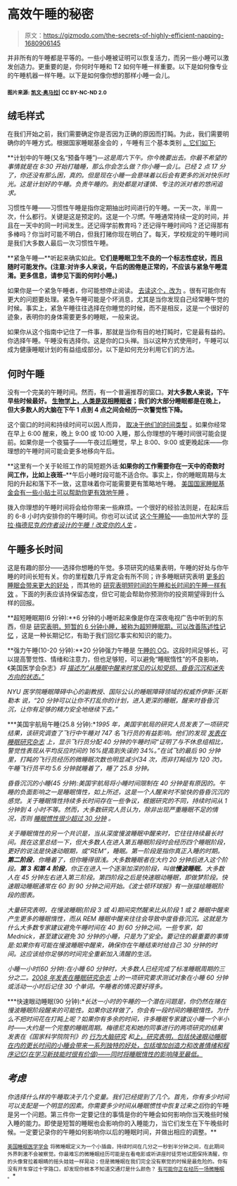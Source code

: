 # 高效午睡的秘密

> 原文：<https://gizmodo.com/the-secrets-of-highly-efficient-napping-1680906145>

并非所有的午睡都是平等的。一些小睡被证明可以恢复活力，而另一些小睡可以激发创造力。更重要的是，你何时午睡和 T2 如何午睡一样重要。以下是如何像专业的午睡机器一样午睡。以下是如何像你想的那样小睡一会儿。



#### <small>图片来源:</small> [<small>凯文·奥马拉</small>](https://flic.kr/p/647QjQ)<small>| CC BY-NC-ND 2.0</small>

## 绒毛样式

在我们开始之前，我们需要确定你是否因为正确的原因而打盹。为此，我们需要明确你的午睡方式。根据国家睡眠基金会的 ，午睡有三个基本类别 [。它们如下:](http://sleepfoundation.org/sleep-topics/napping)

**计划中的午睡(又名“预备午睡”)—**这是周六下午。你今晚要出去。你最不希望的事情就是在 8:30 开始打瞌睡，那么你会怎么做？你小睡一会儿。已经 2 点 17 分了，你还没有那么困，真的。但是现在小睡一会意味着以后会有更多的派对快乐时光。这是计划好的午睡。负责午睡的*。到处都是对谨慎、专注的派对者的悠闲追求。*

习惯性午睡——习惯性午睡是指你定期抽出时间进行的午睡。一天一次，半周一次，什么都行。关键是这是预定的。这是一个*习惯*。午睡通常持续一定的时间，并且在一天中的同一时间发生。还记得学前教育吗？还记得午睡时间吗？还记得那有多棒吗？你当时可能不明白，但我打赌你现在明白了。每天，学校规定的午睡时间是我们大多数人最后一次习惯性午睡。

**紧急午睡—**听起来确实如此。**它们是睡眠卫生不良的一个标志性症状，而且随时可能发作。(注意:对许多人来说，午后的困倦是正常的，不应该与紧急午睡混淆。更多信息，请参见下面的何时小睡。)**

如果你是一个紧急午睡者，你可能想停止阅读。 [去读这个，改为](https://gizmodo.com/this-is-why-you-arent-sleeping-right-990453669) 。很有可能你有更大的问题要处理。紧急午睡可能是个坏消息，尤其是当你发现自己经常睡午觉的时候。事实上，紧急午睡往往选择在你睡觉的时候，而不是相反，这是一个很好的迹象，表明你的身体需要更多的睡眠，一般来说。

如果你从这个指南中记住了一件事，那就是当你有目的地打盹时，它是最有益的。你选择午睡。午睡没有选择你。这是你的口头禅。当以这种方式使用时，午睡可以成为健康睡眠计划的有益组成部分。以下是如何充分利用它们的方法。

## **何时午睡**

没有一个完美的午睡时间。然而，有一个普遍推荐的窗口。**对大多数人来说，下午早些时候最好。 [生物学上，人类是双相睡眠者](http://onlinelibrary.wiley.com/doi/10.1111/j.1365-2869.1992.tb00019.x/abstract)；我们的大部分睡眠都是在晚上，但大多数人的大脑在下午 1 点到 4 点之间会经历一次警觉性下降。**

这个窗口的时间和持续时间可以因人而异， [取决于他们的时间类型](https://gizmodo.com/your-bodys-internal-clock-is-at-war-with-society-5910046) 。如果你经常在早上 6:00 醒来，晚上 9:00 或 10:00 入睡，那么你理想的午睡时间很可能会提前。如果你是一个夜猫子——午夜过后睡觉，早上 8:00、9:00 或更晚起床——你理想的午睡时间可能会更多地移向午后。

**这里有一个关于轮班工作的简短题外话:**如果你的工作需要你在一天中的奇数时间工作，比如上夜班**–**午后小睡时段可能不适合你。事实上，你的睡眠周期与太阳的升起和落下不一致，这意味着你可能需要更有策略地午睡。 [美国国家睡眠基金会有一些小贴士可以帮助你更有效地午睡](http://sleepfoundation.org/tips-help-shift-workers-nap-more-effectively) 。

拨入你理想的午睡时间将会给你带来一些麻烦。一个很好的经验法则是，在起床后的 6-8 小时内安排你的午睡时间。你也可以试试 [这个午睡轮](http://saramednick.com/htmls/book/napwheel.htm)——由加州大学的 [莎拉·梅德尼克](https://www.youtube.com/watch?v=MklZJprP5F0)[*的作者设计的午睡！改变你的人生*](http://www.saramednick.com/) *。*

## 午睡多长时间

这是有趣的部分——选择你想睡的午觉。多项研究的结果表明，午睡的好处与你午睡的时间长短有关。你的里程数几乎肯定会有所不同；许多睡眠研究表明 [更多的睡眠会带来更大的好处](http://www.ncbi.nlm.nih.gov/pubmed/7792499) ，而其他的 [研究表明短时间的午睡和长时间的午睡一样有效](http://www.journalsleep.org/Articles/280710.pdf) 。下面的列表应该持保留态度，但它可能会帮助你预测你的投资期望得到什么样的回报。

**超短睡眠期(6 分钟):**6 分钟的小睡听起来像是你在深夜电视广告中听到的东西，但是 [研究表明，短暂的 6 分钟小睡，被称为超短睡眠期，可以改善陈述性记忆](http://onlinelibrary.wiley.com/doi/10.1111/j.1365-2869.2008.00622.x/full) ，这是一种长期记忆，有助于我们回忆事实和知识的能力。

**强力午睡(10-20 分钟):**20 分钟强力午睡是 [午睡的 OG](https://gizmodo.com/the-science-behind-power-naps-and-why-theyre-so-damne-1401366016)。这段时间足够长，可以提高警觉性、情绪和注意力，但也足够短，可以避免“睡眠惰性”的不良影响，《美国医学会杂志》[](http://jama.jamanetwork.com/article.aspx?articleid=202171)*将 [描述为“从睡眠中醒来时常见的认知受损、昏昏沉沉和迷失方向的状态。”](http://jama.jamanetwork.com/article.aspx?articleid=202171)*

*NYU 医学院睡眠障碍中心的副教授、国际公认的睡眠障碍领域的权威乔伊斯·沃斯勒本 说，“20 分钟可以让你不打乱你的计划，进入更深的睡眠，醒来时昏昏沉沉，让你有足够的精力安全地继续下去。”*

***美国宇航局午睡(25.8 分钟):**1995 年，美国宇航局的研究人员发表了一项研究结果，该研究调查了飞行中午睡对 747 名飞行员的有益影响。他们的发现 [发表在](http://www.alertsol.com/downloads/sb_alertsol/strat_naps.pdf) [*睡眠研究杂志*](http://www.alertsol.com/downloads/sb_alertsol/strat_naps.pdf) 上，显示飞行员分配 40 分钟的午睡时间“证明了与不休息组相比，警觉性表现从平均反应时间的 16%提高到失误的 34%。”在试飞的最后 90 分钟里，打盹的飞行员经历的微睡眠次数也明显减少(34 次，而非打盹组为 120 次)。午睡飞行员平均 5.6 分钟就睡着了，睡了 25.8 分钟。*

*昏昏沉沉的小睡(45 分钟):美国宇航局将小睡时间限制在 40 分钟是有原因的。午睡的负面影响之一是睡眠惰性，如上所述，这是一个人醒来时不愉快的昏昏沉沉的感觉。关于睡眠惰性持续多长时间存在一些争议，根据研究的不同，持续时间从 1 分钟到 4 小时不等。然而，大多数研究人员认为，除非出现严重睡眠不足的情况，否则 [睡眠惯性很少超过 30 分钟](http://www.smrv-journal.com/article/S1087-0792(00)90098-4/abstract) 。*

*关于睡眠惰性的另一个共识是，当从深度慢波睡眠中醒来时，它往往持续最长时间。我在这里总结一下，但大多数人在进入第五睡眠阶段时会经历四个睡眠阶段，更好的说法是快速动眼期，或“REM”，睡眠。第一阶段是指你真正入睡的时期。**第二阶段**，你睡着了，但你睡得很浅。大多数睡眠者在大约 20 分钟后进入这个阶段。**第 3 和第 4 阶段**，你正在进入一个逐渐加深的阶段，叫做**慢波睡眠**。大多数人在 45 分钟左右进入第三阶段。第四阶段之后是快速眼动睡眠，即做梦阶段。快速眼动睡眠通常在 60 到 90 分钟之间开始。《波士顿环球报》有一张描绘睡眠阶段的图表。*

*大量研究表明，在慢波睡眠(阶段 3 或 4)期间突然醒来比从阶段 1 或 2 睡眠中醒来产生更多的睡眠惰性，而从 REM 睡眠中醒来往往会导致中度昏昏沉沉。这就是为什么大多数专家建议避免午睡时间在 40 到 60 分钟之间。一些专家，如 Mednick，甚至建议避免 30 分钟的小睡，只是为了安全。要记住的最重要的事情是:如果你有可能在慢波睡眠中醒来，确保你在午睡结束时给自己 30 分钟的时间。这应该给你足够的时间完全重新加入清醒的生活。*

*小睡一小时(60 分钟):在小睡 60 分钟时，大多数人已经完成了标准睡眠周期的三分之二。[2008 年发表在*睡眠研究杂志*](http://onlinelibrary.wiley.com/doi/10.1111/j.1365-2869.2008.00622.x/abstract) 上的一项研究要求测试对象在小睡 60 分钟或活动一小时后记住 30 个单词。午睡者的情况要好得多。*

***快速眼动睡眠(90 分钟):**长达一小时的午睡的一个潜在问题是，你仍然在赌在慢波睡眠阶段醒来的可能性。如果你这样做了，你会有一段时间的睡眠惰性。为什么不把时间花在打盹上呢？如果你有多余的时间，许多睡眠专家建议小睡一个半小时——大约是一个完整的睡眠周期。梅德尼克和她的同事进行的两项研究的结果发表在《国家科学院院刊》的 [*行为大脑研究*](http://www.ncbi.nlm.nih.gov/pmc/articles/PMC2603066/) 和[*上，研究表明，包括快速眼动睡眠在内的更长时间的小睡会带来一系列独特的好处，包括增加创造力和改善情绪和程序记忆(在学习新技能时很有价值)——同时将睡眠惰性的影响降至最低。*](http://www.pnas.org/content/106/25/10130.full)*

## *考虑*

*你选择什么样的午睡取决于几个变量。我们已经提到了几个。首先，你有多少时间可以支配是一个明显的因素。你需要多少时间从睡眠惯性中恢复过来之后*你的午睡是另一个问题。第三件你一定要记住的事情是你的午睡会如何影响你当天晚些时候入睡的能力。即使是短暂的睡眠也会影响你的入睡能力，当它们发生在下午晚些时候。一定要记录你的午睡如何影响你以后的睡眠时间，并做出相应的调整。**

*<small>*</small>[<small>美国睡眠医学学会</small>](http://www.aasmnet.org/) <small>将微睡眠定义为一个小插曲，持续时间在几分之一秒到半分钟之间，在此期间外界刺激不会被察觉。你最难忘的微睡眠经历可能是在看电影或听讲座时徒劳地试图保持清醒，你的头像耷拉着眼睛的摇头娃娃一样晃动；但是微睡眠在我们完全没有察觉的时候是最危险的。你有没有开车穿过十字路口，却发现你根本不知道交通灯是什么颜色？</small> [<small>有可能你正在经历一场微睡眠</small>](http://www.sleepdex.org/microsleep.htm) <small>。</small>*